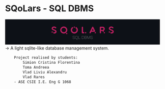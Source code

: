 # SQoLars - SQL DBMS 

![alt text](https://github.com/SQoLars/DBMS/blob/016cfb5e2604174238e7361b26c1f08e724d90ee/Repo/banner.png?raw=true)
    -> A light sqlite-like database management system.
```
    Project realised by students:
        Simion Cristina Florentina
        Toma Andreea
        Vlad Liviu Alexandru
        Vlad Rares
	- ASE CSIE I.E. Eng G 1068
```
